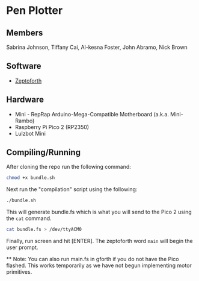 # Pen Plotter

## Members
Sabrina Johnson, Tiffany Cai, Al-kesna Foster, John Abramo, Nick Brown

## Software
- [Zeptoforth](https://github.com/tabemann/zeptoforth)

## Hardware
- Mini - RepRap Arduino-Mega-Compatible Motherboard (a.k.a. Mini-Rambo)
- Raspberry Pi Pico 2 (RP2350)
- Lulzbot Mini

## Compiling/Running
After cloning the repo run the following command:
  ``` bash
  chmod +x bundle.sh
  ```
Next run the "compilation" script using the following:
  ``` bash
  ./bundle.sh
  ```
This will generate bundle.fs which is what you will send to the Pico 2 using the `cat` command.
  ``` bash
  cat bundle.fs > /dev/ttyACM0
  ```
Finally, run screen and hit [ENTER]. The zeptoforth word `main` will begin the user prompt.

** Note: You can also run main.fs in gforth if you do not have the Pico flashed. This works temporarily as we have not begun implementing motor primitives.

